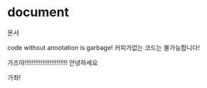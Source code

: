 # document
문서

code without annotation is garbage!
커피가없는 코드는 불가능합니다!

가즈아!!!!!!!!!!!!!!!!!!!!!!!!
안녕하세요

가좌!
